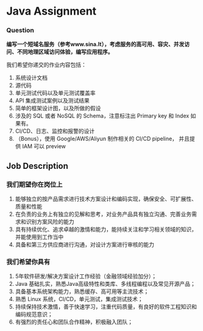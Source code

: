 # Java Assignment

### Question

**编写一个短域名服务（参考www.sina.lt），考虑服务的高可用、容灾、并发访问、不同地理区域访问体验，编写应用程序。**

我们希望你递交的作业内容包括：

1. 系统设计文档
2. 源代码
3. 单元测试代码以及单元测试覆盖率
4. API 集成测试案例以及测试结果
5. 简单的框架设计图，以及所做的假设
6. 涉及的 SQL 或者 NoSQL 的 Schema，注意标注出 Primary key 和 Index 如果有。
7. CI/CD、日志、监控和报警的设计
8. （Bonus），使用 Google/AWS/Aliyun 制作相关的 CI/CD pipeline， 并且提供 IAM 可以 preview


## Job Description

### 我们期望你在岗位上

1. 能够独立的按产品需求进行技术方案设计和编码实现，确保安全、可扩展性、质量和性能
2. 在负责的业务上有独立的见解和思考，对业务产品具有独立沟通、完善业务需求和识别方案风险的能力
3. 具有持续优化、追求卓越的激情和能力，能持续关注和学习相关领域的知识，并能使用到工作当中
4. 具备和第三方供应商进行沟通，对设计方案进行审核的能力

### 我们希望你具有

1. 5年软件研发/解决方案设计工作经验（金融领域经验加分）；
2. Java 基础扎实，熟悉Java高级特性和类库、多线程编程以及常见开源产品；
3. 具备基本系统架构能力，熟悉缓存、高可用等主流技术；
4. 熟悉 Linux 系统，CI/CD，单元测试，集成测试技术；
5. 持续保持技术激情，善于快速学习，注重代码质量，有良好的软件工程知识和编码规范意识；
6. 有强烈的责任心和团队合作精神，积极融入团队；
